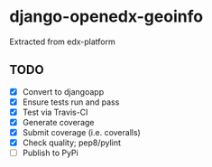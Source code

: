 # django-openedx-geoinfo

Extracted from edx-platform


## TODO
- [x] Convert to djangoapp
- [x] Ensure tests run and pass
- [x] Test via Travis-CI
- [x] Generate coverage
- [x] Submit coverage (i.e. coveralls)
- [x] Check quality; pep8/pylint
- [ ] Publish to PyPi
